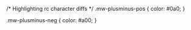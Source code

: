 /* Highlighting rc character diffs */
.mw-plusminus-pos {
    color: #0a0;
}

.mw-plusminus-neg {
    color: #a00;
}
